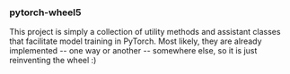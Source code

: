 ### pytorch-wheel5

This project is simply a collection of utility methods and assistant classes that facilitate model training in PyTorch.
Most likely, they are already implemented -- one way or another -- somewhere else, so it is just reinventing the wheel :)
